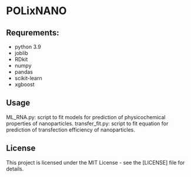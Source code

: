 # POLixNANO

## Requrements:

* python	3.9
* joblib
* RDkit
* numpy
* pandas
* scikit-learn
* xgboost

## Usage
ML_RNA.py: script to fit models for prediction of physicochemical properties of nanoparticles.
transfer_fit.py: script to fit equation for prediction of transfection efficiency of nanoparticles.


## License

This project is licensed under the MIT License - see the [LICENSE] file for details.
